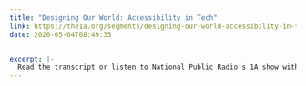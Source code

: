 ```yaml
---
title: "Designing Our World: Accessibility in Tech"
link: https://the1a.org/segments/designing-our-world-accessibility-in-tech/
date: 2020-05-04T08:49:35


excerpt: |-
  Read the transcript or listen to National Public Radio’s 1A show with Jutta Treviranus, Jennison Asuncion, Molley Burke and host Celeste Headlee as they talk about the state…
---
```

